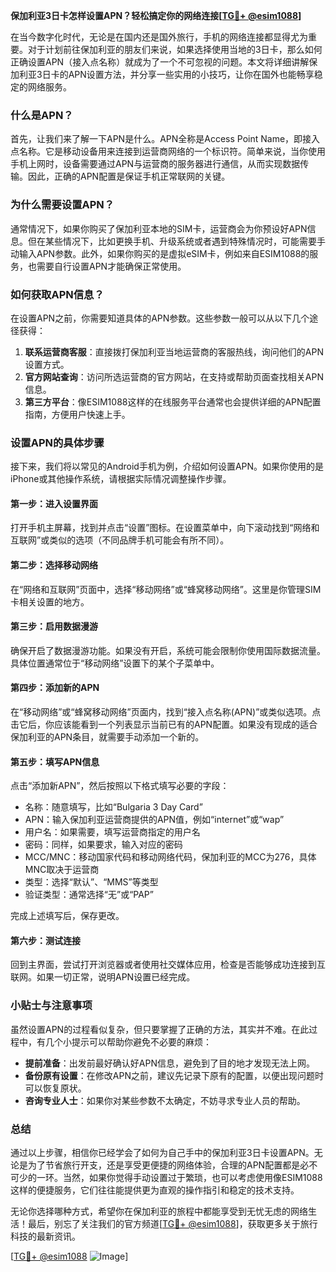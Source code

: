 **保加利亚3日卡怎样设置APN？轻松搞定你的网络连接[[TG💪+ @esim1088](https://t.me/s/esim1088)]**

在当今数字化时代，无论是在国内还是国外旅行，手机的网络连接都显得尤为重要。对于计划前往保加利亚的朋友们来说，如果选择使用当地的3日卡，那么如何正确设置APN（接入点名称）就成为了一个不可忽视的问题。本文将详细讲解保加利亚3日卡的APN设置方法，并分享一些实用的小技巧，让你在国外也能畅享稳定的网络服务。

### 什么是APN？

首先，让我们来了解一下APN是什么。APN全称是Access Point Name，即接入点名称。它是移动设备用来连接到运营商网络的一个标识符。简单来说，当你使用手机上网时，设备需要通过APN与运营商的服务器进行通信，从而实现数据传输。因此，正确的APN配置是保证手机正常联网的关键。

### 为什么需要设置APN？

通常情况下，如果你购买了保加利亚本地的SIM卡，运营商会为你预设好APN信息。但在某些情况下，比如更换手机、升级系统或者遇到特殊情况时，可能需要手动输入APN参数。此外，如果你购买的是虚拟eSIM卡，例如来自ESIM1088的服务，也需要自行设置APN才能确保正常使用。

### 如何获取APN信息？

在设置APN之前，你需要知道具体的APN参数。这些参数一般可以从以下几个途径获得：

1. **联系运营商客服**：直接拨打保加利亚当地运营商的客服热线，询问他们的APN设置方式。
2. **官方网站查询**：访问所选运营商的官方网站，在支持或帮助页面查找相关APN信息。
3. **第三方平台**：像ESIM1088这样的在线服务平台通常也会提供详细的APN配置指南，方便用户快速上手。

### 设置APN的具体步骤

接下来，我们将以常见的Android手机为例，介绍如何设置APN。如果你使用的是iPhone或其他操作系统，请根据实际情况调整操作步骤。

#### 第一步：进入设置界面
打开手机主屏幕，找到并点击“设置”图标。在设置菜单中，向下滚动找到“网络和互联网”或类似的选项（不同品牌手机可能会有所不同）。

#### 第二步：选择移动网络
在“网络和互联网”页面中，选择“移动网络”或“蜂窝移动网络”。这里是你管理SIM卡相关设置的地方。

#### 第三步：启用数据漫游
确保开启了数据漫游功能。如果没有开启，系统可能会限制你使用国际数据流量。具体位置通常位于“移动网络”设置下的某个子菜单中。

#### 第四步：添加新的APN
在“移动网络”或“蜂窝移动网络”页面内，找到“接入点名称(APN)”或类似选项。点击它后，你应该能看到一个列表显示当前已有的APN配置。如果没有现成的适合保加利亚的APN条目，就需要手动添加一个新的。

#### 第五步：填写APN信息
点击“添加新APN”，然后按照以下格式填写必要的字段：
- 名称：随意填写，比如“Bulgaria 3 Day Card”
- APN：输入保加利亚运营商提供的APN值，例如“internet”或“wap”
- 用户名：如果需要，填写运营商指定的用户名
- 密码：同样，如果要求，输入对应的密码
- MCC/MNC：移动国家代码和移动网络代码，保加利亚的MCC为276，具体MNC取决于运营商
- 类型：选择“默认”、“MMS”等类型
- 验证类型：通常选择“无”或“PAP”

完成上述填写后，保存更改。

#### 第六步：测试连接
回到主界面，尝试打开浏览器或者使用社交媒体应用，检查是否能够成功连接到互联网。如果一切正常，说明APN设置已经完成。

### 小贴士与注意事项

虽然设置APN的过程看似复杂，但只要掌握了正确的方法，其实并不难。在此过程中，有几个小提示可以帮助你避免不必要的麻烦：

- **提前准备**：出发前最好确认好APN信息，避免到了目的地才发现无法上网。
- **备份原有设置**：在修改APN之前，建议先记录下原有的配置，以便出现问题时可以恢复原状。
- **咨询专业人士**：如果你对某些参数不太确定，不妨寻求专业人员的帮助。

### 总结

通过以上步骤，相信你已经学会了如何为自己手中的保加利亚3日卡设置APN。无论是为了节省旅行开支，还是享受更便捷的网络体验，合理的APN配置都是必不可少的一环。当然，如果你觉得手动设置过于繁琐，也可以考虑使用像ESIM1088这样的便捷服务，它们往往能提供更为直观的操作指引和稳定的技术支持。

无论你选择哪种方式，希望你在保加利亚的旅程中都能享受到无忧无虑的网络生活！最后，别忘了关注我们的官方频道[[TG💪+ @esim1088](https://t.me/s/esim1088)]，获取更多关于旅行科技的最新资讯。

[[TG💪+ @esim1088](https://t.me/s/esim1088) ![Image](https://i.postimg.cc/4NQfJmqS/Snipaste-2025-05-13-00-14-12.png)]